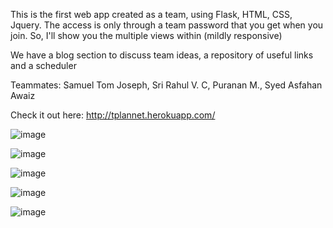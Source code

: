 This is the first web app created as a team, using Flask, HTML, CSS, Jquery. The access is only through a team password that you get when you join. So, I'll show you the multiple views within (mildly responsive) 

We have a blog section to discuss team ideas, a repository of useful links and a scheduler

Teammates: Samuel Tom Joseph, Sri Rahul V. C, Puranan M., Syed Asfahan Awaiz

Check it out here: http://tplannet.herokuapp.com/

![image](https://user-images.githubusercontent.com/79624130/123646566-f681a780-d844-11eb-8436-d1ff0738ccee.png)

![image](https://user-images.githubusercontent.com/79624130/123646649-08fbe100-d845-11eb-8192-791b89ecb864.png)

![image](https://user-images.githubusercontent.com/79624130/123647051-62641000-d845-11eb-81ec-d9001e9ca613.png)

![image](https://user-images.githubusercontent.com/79624130/123647147-76a80d00-d845-11eb-8d31-d0c6006b5db0.png)

![image](https://user-images.githubusercontent.com/79624130/123647620-dd2d2b00-d845-11eb-8577-33fffe5ba77e.png)
